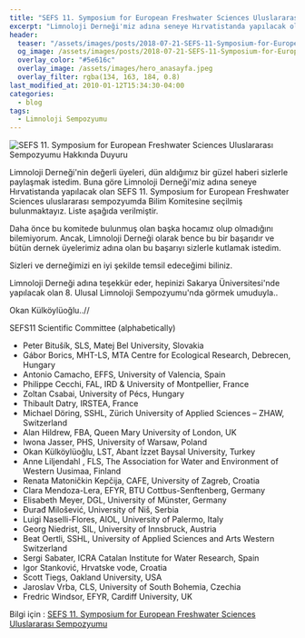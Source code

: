 ```yaml
---
title: "SEFS 11. Symposium for European Freshwater Sciences Uluslararası Sempozyumu Hakkında Duyuru"
excerpt: "Limnoloji Derneği'miz adına seneye Hırvatistanda yapılacak olan SEFS 11. Symposium for European Freshwater Sciences uluslararası sempozyumda Bilim Komitesine seçilmiş bulunmaktayız."
header:
  teaser: "/assets/images/posts/2018-07-21-SEFS-11-Symposium-for-European-Freshwater-Sciences/SEEFS_chosen-LOGO-300x300.png"
  og_image: /assets/images/posts/2018-07-21-SEFS-11-Symposium-for-European-Freshwater-Sciences/SEEFS_chosen-LOGO-300x300.png
  overlay_color: "#5e616c"
  overlay_image: /assets/images/hero_anasayfa.jpeg
  overlay_filter: rgba(134, 163, 184, 0.8)
last_modified_at: 2010-01-12T15:34:30-04:00
categories:
  - blog
tags:
  - Limnoloji Sempozyumu
---
```



<img src="{{ site.url }}{{ site.baseurl }}/assets/images/posts/2018-07-21-SEFS-11-Symposium-for-European-Freshwater-Sciences/SEEFS_chosen-LOGO-300x300.png" alt="SEFS 11. Symposium for European Freshwater Sciences Uluslararası Sempozyumu Hakkında Duyuru" class="align-center">

Limnoloji Derneği'nin değerli üyeleri, dün aldığımız bir güzel haberi sizlerle paylaşmak istedim. Buna göre Limnoloji Derneği'miz adına seneye Hırvatistanda yapılacak olan SEFS 11. Symposium for European Freshwater Sciences uluslararası sempozyumda Bilim Komitesine seçilmiş bulunmaktayız. Liste aşağıda verilmiştir.

Daha önce bu komitede bulunmuş olan başka hocamız olup olmadığını bilemiyorum. Ancak, Limnoloji Derneği olarak bence bu bir başarıdır ve bütün dernek üyelerimiz adına olan bu başarıyı sizlerle kutlamak istedim.

Sizleri ve derneğimizi en iyi şekilde temsil edeceğimi biliniz.

Limnoloji Derneği adına teşekkür eder, hepinizi Sakarya Üniversitesi'nde yapılacak olan 8. Ulusal Limnoloji Sempozyumu'nda görmek umuduyla..

Okan Külköylüoğlu..//


SEFS11 Scientific Committee (alphabetically)

* Peter Bitušík, SLS, Matej Bel University, Slovakia
* Gábor Borics, MHT-LS, MTA Centre for Ecological Research, Debrecen, Hungary
* Antonio Camacho, EFFS, University of Valencia, Spain
* Philippe Cecchi, FAL, IRD & University of Montpellier, France
* Zoltan Csabai, University of Pécs, Hungary
* Thibault Datry, IRSTEA, France
* Michael Döring, SSHL, Zürich University of Applied Sciences – ZHAW,  Switzerland
* Alan Hildrew, FBA, Queen Mary University of London, UK
* Iwona Jasser, PHS, University of Warsaw, Poland
* Okan Külköylüoğlu, LST, Abant İzzet Baysal University, Turkey
* Anne Liljendahl , FLS, The Association for Water and Environment of Western Uusimaa, Finland
* Renata Matoničkin Kepčija, CAFE, University of Zagreb, Croatia
* Clara Mendoza-Lera, EFYR, BTU Cottbus-Senftenberg, Germany
* Elisabeth Meyer, DGL, University of Münster, Germany
* Đurađ Milošević, University of Niš, Serbia
* Luigi Naselli-Flores, AIOL, University of Palermo, Italy
* Georg Niedrist, SIL, University of Innsbruck, Austria
* Beat Oertli, SSHL, University of Applied Sciences and Arts Western Switzerland
* Sergi Sabater, ICRA Catalan Institute for Water Research, Spain
* Igor Stanković, Hrvatske vode, Croatia
* Scott Tiegs, Oakland University, USA
* Jaroslav Vrba, CLS, University of South Bohemia, Czechia
* Fredric Windsor, EFYR, Cardiff University, UK

Bilgi için : [SEFS 11. Symposium for European Freshwater Sciences Uluslararası Sempozyumu](https://www.sefs11.biol.pmf.hr/scientific-committee/)
